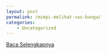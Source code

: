 ```yaml
---
layout: post
permalink: /mimpi-melihat-vas-bunga/
categories:
    - Uncategorized
---
```


[Baca Selengkapnya](/07)
